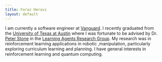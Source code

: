 ```yaml
---
title: Faraz Heravi
layout: default
---
```

I am currently a software engineer at [Vanguard](https://investor.vanguard.com/corporate-portal). I recently graduated from the [University of Texas at Austin](https://www.utexas.edu/) where I was fortunate to be advised by Dr. [Peter Stone](https://www.cs.utexas.edu/~pstone/) in the [Learning Agents Research Group](https://www.cs.utexas.edu/~pstone/research.shtml). My research was in reinforcement learning applications in robotic ,manipulation, particularly exploring curriculum learning and planning. I have general interests in reinforcement learning and quantum computing.